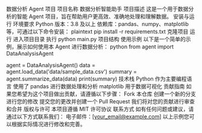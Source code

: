 数据分析 Agent 项目
项目名称
数据分析智能助手
项目描述
这是一个用于数据分析的智能 Agent 项目，旨在帮助用户更高效、准确地处理和理解数据。
安装与运行
环境要求
Python 版本：3.8 及以上
依赖库：pandas、numpy、matplotlib 等，可通过以下命令安装：
plaintext
    pip install -r requirements.txt
克隆项目
运行
进入项目目录
执行 python main.py
项目结构
使用示例
以下是一个简单的示例，展示如何使用本 Agent 进行数据分析：
python
from agent import DataAnalysisAgent

agent = DataAnalysisAgent()
data = agent.load_data('data/sample_data.csv')
summary = agent.summarize_data(data)
print(summary)
技术栈
Python 作为主要编程语言
使用了 pandas 进行数据处理和分析
matplotlib 用于数据可视化
贡献指南
如果您希望为这个项目做出贡献，请遵循以下步骤：
Fork 本仓库
创建一个新的分支进行您的修改
提交您的更改并创建一个 Pull Request
我们将对您的贡献进行审查和合并
版权与许可
本项目遵循 MIT 许可协议
联系方式
如有任何问题或建议，请通过以下方式联系我们：
电子邮件：[your_email@example.com]
以上示例您可以根据实际情况进行修改和完善。
